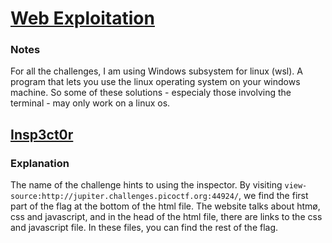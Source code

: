 # [Web Exploitation](https://play.picoctf.org/practice?category=1&page=1)

### Notes
For all the challenges, I am using Windows subsystem for linux (wsl). A program that lets you use the linux operating system on your windows machine. So some of these solutions - especialy those involving the terminal - may only work on a linux os.


## [Insp3ct0r](https://play.picoctf.org/practice/challenge/18?category=1&page=1)
### Explanation
The name of the challenge hints to using the inspector. By visiting `view-source:http://jupiter.challenges.picoctf.org:44924/`, we find the first part of the flag at the bottom of the html file. The website talks about htmø, css and javascript, and in the head of the html file, there are links to the css and javascript file. In these files, you can find the rest of the flag.